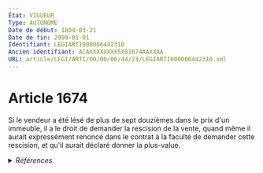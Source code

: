 ```yaml
---
État: VIGUEUR
Type: AUTONOME
Date de début: 1804-03-21
Date de fin: 2999-01-01
Identifiant: LEGIARTI000006442310
Ancien identifiant: ACAXXXXXXXX5X01674AAXXAA
URL: article/LEGI/ARTI/00/00/06/44/23/LEGIARTI000006442310.xml
---
```


<h1>Article 1674</h1>

Si le vendeur a été lésé de plus de sept douzièmes dans le prix d'un immeuble,
il a le droit de demander la rescision de la vente, quand même il aurait
expressément renoncé dans le contrat à la faculté de demander cette rescision,
et qu'il aurait déclaré donner la plus-value.


<details>
  <summary><em>Références</em></summary>

  <h2>Références faites par l'article</h2>
  
  <ul>
    <li>
      CODIFICATION source Loi 1804-03-06
    </li>
    <li>
      CREATION source Loi 1804-03-06 promulguée le 16 mars 1804
    </li>
  </ul>
</details>
